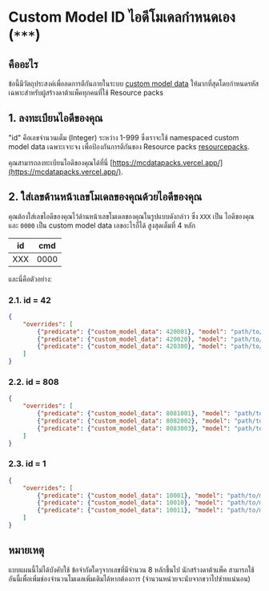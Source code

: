 # Custom Model ID ไอดีโมเดลกำหนดเอง (`***`)

## คืออะไร

ข้อนี้มีวัตถุประสงค์เพื่อลดการตีกันภายในระบบ [custom model data](https://minecraft.gamepedia.com/Model#Item_tags) ให้มากที่สุดโดยกำหนดรหัสเฉพาะสำหรับผู้สร้างดาต้าแพ็คทุกคนที่ใช้ Resource packs

## 1. ลงทะเบียนไอดีของคุณ

"id" คือเลขจำนวนเต็ม (Integer) ระหว่าง 1-999 ซึ่งเราจะใช้ namespaced custom model data เฉพาะเจาะจง เพื่อป้องกันการตีกันของ Resource packs  [resourcepacks](https://minecraft.gamepedia.com/Resource_pack).

คุณสามารถลงทะเบียนไอดีของคุณได้ที่นี่ [https://mcdatapacks.vercel.app/](https://mcdatapacks.vercel.app/).

## 2. ใส่เลขด้านหน้าเลขโมเดลของคุณด้วยไอดีของคุณ

คุณต้องใส่เลขไอดีของคุณไว้ด้านหน้าเลขโมเดลของคุณในรูปแบบดังกล่าว ซึ่ง `XXX` เป็น ไอดีของคุณ และ `0000` เป็น custom model data เลขอะไรก็ได้ สูงสุดเต็มที่ 4 หลัก

|id|cmd|
|---|----|
|XXX|0000|

และนี่คือตัวอย่าง:

### 2.1. id = 42

```json
{
    "overrides": [
        {"predicate": {"custom_model_data": 420001}, "model": "path/to/model/1"},
        {"predicate": {"custom_model_data": 420020}, "model": "path/to/model/2"},
        {"predicate": {"custom_model_data": 420300}, "model": "path/to/model/3"}
    ]
}
```

### 2.2. id = 808

```json
{
    "overrides": [
        {"predicate": {"custom_model_data": 8081001}, "model": "path/to/model/1"},
        {"predicate": {"custom_model_data": 8082002}, "model": "path/to/model/2"},
        {"predicate": {"custom_model_data": 8083003}, "model": "path/to/model/3"}
    ]
}
```

### 2.3. id = 1

```json
{
    "overrides": [
        {"predicate": {"custom_model_data": 10001}, "model": "path/to/model/1"},
        {"predicate": {"custom_model_data": 10010}, "model": "path/to/model/2"},
        {"predicate": {"custom_model_data": 10011}, "model": "path/to/model/3"}
    ]
}
```

## หมายเหตุ

แบบแผนนี้ไม่ได้บังคับใช้ ข้อจำกัดใดๆจากเลขที่มีจำนวน 8 หลักขึ้นไป นักสร้างดาต้าแพ็ค สามารถใช้อันนี้เพื่อเพิ่มช่องจำนวนโมเดลเพิ่มเติมได้หากต้องการ (จำนวนหน่วยจะนับจากขวาไปซ่ายแน่นอน)